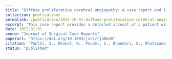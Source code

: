 ```yaml
---
title: "Diffuse proliferative cerebral angiopathy: A case report and literature review on a very rare and misdiagnosed entity"
collection: publications
permalink: /publication/2022-10-01-diffuse-proliferative-cerebral-angiopathy
excerpt: "This case report provides a detailed account of a patient with diffuse proliferative cerebral angiopathy, a rare condition often misdiagnosed. The literature review aims to enhance understanding and improve diagnostic accuracy for this rare entity."
date: 2022-01-01
venue: "Journal of Surgical Case Reports"
paperurl: "https://doi.org/10.1093/jscr/rjab620"
citation: "Panthi, S., Khanal, N., Poudel, S., Bhandari, S., Khatiwada, P., Acharya, R., Bhattarai, R., Bhattarai, B., Khanal, S. (2022)."
status: "published"
---
```

